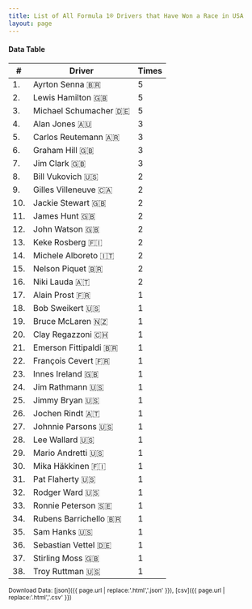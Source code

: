 ```yaml
---
title: List of All Formula 1® Drivers that Have Won a Race in USA
layout: page
---
```


<canvas id="chart" width="400" height="180"></canvas>
<script>
var data = {
    "datasets": [
        {
            "backgroundColor": "#f3a935",
            "borderColor": "#f68639",
            "borderWidth": 1,
            "data": [
                5.0,
                5.0,
                5.0,
                3.0,
                3.0,
                3.0,
                3.0,
                2.0,
                2.0,
                2.0,
                2.0,
                2.0,
                2.0,
                2.0,
                2.0,
                2.0,
                1.0,
                1.0,
                1.0,
                1.0,
                1.0,
                1.0,
                1.0,
                1.0,
                1.0,
                1.0,
                1.0,
                1.0,
                1.0,
                1.0,
                1.0,
                1.0,
                1.0,
                1.0,
                1.0,
                1.0,
                1.0,
                1.0
            ],
            "label": "Times"
        }
    ],
    "labels": [
        "Ayrton Senna 🇧🇷",
        "Lewis Hamilton 🇬🇧",
        "Michael Schumacher 🇩🇪",
        "Alan Jones 🇦🇺",
        "Carlos Reutemann 🇦🇷",
        "Graham Hill 🇬🇧",
        "Jim Clark 🇬🇧",
        "Bill Vukovich 🇺🇸",
        "Gilles Villeneuve 🇨🇦",
        "Jackie Stewart 🇬🇧",
        "James Hunt 🇬🇧",
        "John Watson 🇬🇧",
        "Keke Rosberg 🇫🇮",
        "Michele Alboreto 🇮🇹",
        "Nelson Piquet 🇧🇷",
        "Niki Lauda 🇦🇹",
        "Alain Prost 🇫🇷",
        "Bob Sweikert 🇺🇸",
        "Bruce McLaren 🇳🇿",
        "Clay Regazzoni 🇨🇭",
        "Emerson Fittipaldi 🇧🇷",
        "François Cevert 🇫🇷",
        "Innes Ireland 🇬🇧",
        "Jim Rathmann 🇺🇸",
        "Jimmy Bryan 🇺🇸",
        "Jochen Rindt 🇦🇹",
        "Johnnie Parsons 🇺🇸",
        "Lee Wallard 🇺🇸",
        "Mario Andretti 🇺🇸",
        "Mika Häkkinen 🇫🇮",
        "Pat Flaherty 🇺🇸",
        "Rodger Ward 🇺🇸",
        "Ronnie Peterson 🇸🇪",
        "Rubens Barrichello 🇧🇷",
        "Sam Hanks 🇺🇸",
        "Sebastian Vettel 🇩🇪",
        "Stirling Moss 🇬🇧",
        "Troy Ruttman 🇺🇸"
    ]
};
var options = {
  legend: {
    display: false
  },
  scales: {
    xAxes: [{
      ticks: {
        beginAtZero: true,
        maxRotation: 180,
        display: window.innerWidth > 800
      }
    }],
    yAxes: [{
      ticks: {
        beginAtZero: true
      }
    }]
  },
  onResize: function(chart, size) {
    chart.options.scales.xAxes[0].ticks.display = size.width > 800;
  }
};
new Chart("chart", {
    data: data,
    type: 'bar',
    options: options
});
</script>



#### Data Table

| # | Driver | Times |
|--|--|--|
| 1. | Ayrton Senna 🇧🇷 | 5 |
| 2. | Lewis Hamilton 🇬🇧 | 5 |
| 3. | Michael Schumacher 🇩🇪 | 5 |
| 4. | Alan Jones 🇦🇺 | 3 |
| 5. | Carlos Reutemann 🇦🇷 | 3 |
| 6. | Graham Hill 🇬🇧 | 3 |
| 7. | Jim Clark 🇬🇧 | 3 |
| 8. | Bill Vukovich 🇺🇸 | 2 |
| 9. | Gilles Villeneuve 🇨🇦 | 2 |
| 10. | Jackie Stewart 🇬🇧 | 2 |
| 11. | James Hunt 🇬🇧 | 2 |
| 12. | John Watson 🇬🇧 | 2 |
| 13. | Keke Rosberg 🇫🇮 | 2 |
| 14. | Michele Alboreto 🇮🇹 | 2 |
| 15. | Nelson Piquet 🇧🇷 | 2 |
| 16. | Niki Lauda 🇦🇹 | 2 |
| 17. | Alain Prost 🇫🇷 | 1 |
| 18. | Bob Sweikert 🇺🇸 | 1 |
| 19. | Bruce McLaren 🇳🇿 | 1 |
| 20. | Clay Regazzoni 🇨🇭 | 1 |
| 21. | Emerson Fittipaldi 🇧🇷 | 1 |
| 22. | François Cevert 🇫🇷 | 1 |
| 23. | Innes Ireland 🇬🇧 | 1 |
| 24. | Jim Rathmann 🇺🇸 | 1 |
| 25. | Jimmy Bryan 🇺🇸 | 1 |
| 26. | Jochen Rindt 🇦🇹 | 1 |
| 27. | Johnnie Parsons 🇺🇸 | 1 |
| 28. | Lee Wallard 🇺🇸 | 1 |
| 29. | Mario Andretti 🇺🇸 | 1 |
| 30. | Mika Häkkinen 🇫🇮 | 1 |
| 31. | Pat Flaherty 🇺🇸 | 1 |
| 32. | Rodger Ward 🇺🇸 | 1 |
| 33. | Ronnie Peterson 🇸🇪 | 1 |
| 34. | Rubens Barrichello 🇧🇷 | 1 |
| 35. | Sam Hanks 🇺🇸 | 1 |
| 36. | Sebastian Vettel 🇩🇪 | 1 |
| 37. | Stirling Moss 🇬🇧 | 1 |
| 38. | Troy Ruttman 🇺🇸 | 1 |

<small>Download Data: [json]({{ page.url | replace:'.html','.json' }}), [csv]({{ page.url | replace:'.html','.csv' }})</small>

